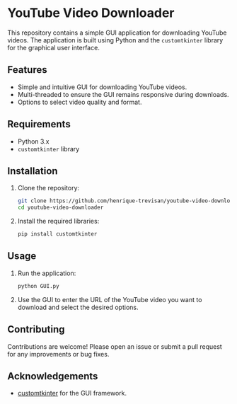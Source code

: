 # YouTube Video Downloader

This repository contains a simple GUI application for downloading YouTube videos. The application is built using Python and the `customtkinter` library for the graphical user interface.

## Features

- Simple and intuitive GUI for downloading YouTube videos.
- Multi-threaded to ensure the GUI remains responsive during downloads.
- Options to select video quality and format.

## Requirements

- Python 3.x
- `customtkinter` library

## Installation

1. Clone the repository:
    ```bash
    git clone https://github.com/henrique-trevisan/youtube-video-downloader.git
    cd youtube-video-downloader
    ```

2. Install the required libraries:
    ```bash
    pip install customtkinter
    ```

## Usage

1. Run the application:
    ```bash
    python GUI.py
    ```

2. Use the GUI to enter the URL of the YouTube video you want to download and select the desired options.

## Contributing

Contributions are welcome! Please open an issue or submit a pull request for any improvements or bug fixes.

## Acknowledgements

- [customtkinter](https://github.com/TomSchimansky/CustomTkinter) for the GUI framework.
